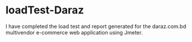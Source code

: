 # loadTest-Daraz
I have completed the load test and report generated for the daraz.com.bd multivendor e-commerce web application using Jmeter.
